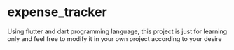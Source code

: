 # expense_tracker

Using flutter and dart programming language, this project is just for learning only and feel free to modify it in your own project according to your desire

